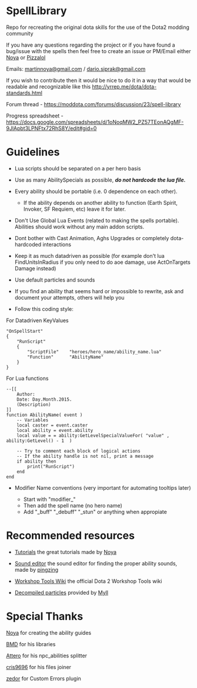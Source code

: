 SpellLibrary
============

Repo for recreating the original dota skills for the use of the Dota2 modding community

If you have any questions regarding the project or if you have found a bug/issue with the spells then feel free to create an issue or PM/Email either [Noya](https://github.com/MNoya) or [Pizzalol](https://github.com/Pizzalol)

Emails: [martinnoya@gmail.com](martinnoya@gmail.com) / [dario.siprak@gmail.com](dario.siprak@gmail.com)

If you wish to contribute then it would be nice to do it in a way that would be readable and recognizable like this http://yrrep.me/dota/dota-standards.html

Forum thread - https://moddota.com/forums/discussion/23/spell-library

Progress spreadsheet - https://docs.google.com/spreadsheets/d/1oNoqMW2_PZ57TEonAQgMF-9JlApbt3LPNFtx72RhS8Y/edit#gid=0

Guidelines
==========

- Lua scripts should be separated on a per hero basis

- Use as many AbilitySpecials as possible, ***do not hardcode the lua file.***

- Every ability should be portable (i.e. 0 dependence on each other).
  - If the ability depends on another ability to function (Earth Spirit, Invoker, SF Requiem, etc) leave it for later.

- Don't Use Global Lua Events (related to making the spells portable). Abilities should work without any main addon scripts.

- Dont bother with Cast Animation, Aghs Upgrades or completely dota-hardcoded interactions

- Keep it as much datadriven as possible (for example don't lua FindUnitsInRadius if you only need to do aoe damage, use ActOnTargets Damage instead)

- Use default particles and sounds

- If you find an ability that seems hard or impossible to rewrite, ask and document your attempts, others will help you

- Follow this coding style:

For Datadriven KeyValues
~~~
"OnSpellStart"
{
    "RunScript"
    {
        "ScriptFile"    "heroes/hero_name/ability_name.lua"
        "Function"      "AbilityName"
    }
}
~~~

For Lua functions
~~~
--[[
    Author:
    Date: Day.Month.2015.
    (Description)
]]
function AbilityName( event )
    -- Variables
    local caster = event.caster
    local ability = event.ability
    local value = = ability:GetLevelSpecialValueFor( "value" , ability:GetLevel() - 1  )

    -- Try to comment each block of logical actions
    -- If the ability handle is not nil, print a message
    if ability then
        print("RunScript")
    end
end
~~~

- Modifier Name conventions (very important for automating tooltips later)

  - Start with "modifier_"
  - Then add the spell name (no hero name)
  - Add "_buff" "_debuff" "_stun" or anything when appropiate



Recommended resources
=====================
- [Tutorials](https://moddota.com/forums/categories/tutorials) the great tutorials made by [Noya](https://moddota.com/forums/profile/5/Noya)

- [Sound editor](https://dl.dropboxusercontent.com/u/19417676/dota_sound_editor1.2.2.zip) the sound editor for finding the proper ability sounds, made by [pingzing](https://github.com/pingzing)

- [Workshop Tools Wiki](https://developer.valvesoftware.com/wiki/Dota_2_Workshop_Tools) the official Dota 2 Workshop Tools wiki

- [Decompiled particles](https://mega.co.nz/#!BpYUmCgJ!_Ks49abeMdgn9t4nL-yMP26BrjuHZLpiHE18p_bS-pg) provided by [Myll](https://github.com/Myll)


Special Thanks
==============
[Noya](https://github.com/MNoya) for creating the ability guides

[BMD](https://github.com/bmddota) for his libraries

[Attero](https://github.com/Attero) for his npc_abilities splitter

[cris9696](https://github.com/cris9696) for his files joiner

[zedor](https://github.com/zedor) for Custom Errors plugin
